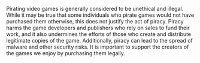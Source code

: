 Pirating video games is generally considered to be unethical and illegal. While it may be true that some individuals who pirate games would not have purchased them otherwise, this does not justify the act of piracy. Piracy harms the game developers and publishers who rely on sales to fund their work, and it also undermines the efforts of those who create and distribute legitimate copies of the game. Additionally, piracy can lead to the spread of malware and other security risks. It is important to support the creators of the games we enjoy by purchasing them legally.